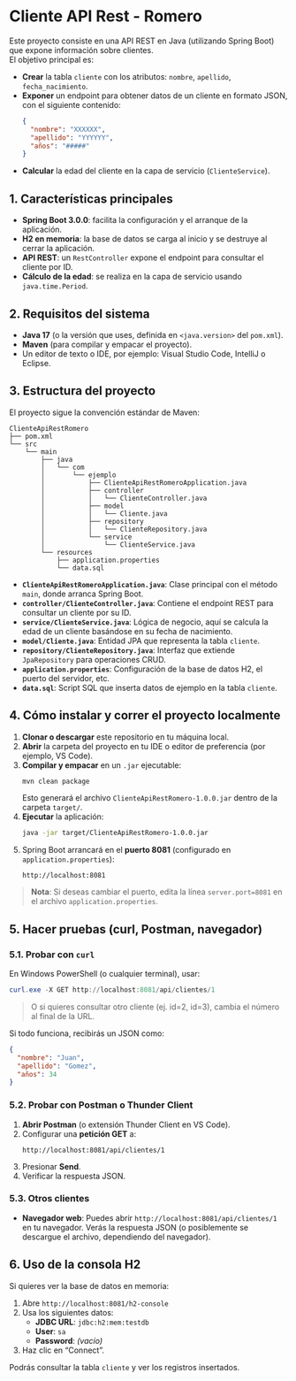 # Cliente API Rest - Romero

Este proyecto consiste en una API REST en Java (utilizando Spring Boot) que expone información sobre clientes.  
El objetivo principal es:

- **Crear** la tabla `cliente` con los atributos: `nombre`, `apellido`, `fecha_nacimiento`.  
- **Exponer** un endpoint para obtener datos de un cliente en formato JSON, con el siguiente contenido:
  ```json
  {
    "nombre": "XXXXXX",
    "apellido": "YYYYYY",
    "años": "#####"
  }
  ```
- **Calcular** la edad del cliente en la capa de servicio (`ClienteService`).

## 1. Características principales

- **Spring Boot 3.0.0**: facilita la configuración y el arranque de la aplicación.
- **H2 en memoria**: la base de datos se carga al inicio y se destruye al cerrar la aplicación.
- **API REST**: un `RestController` expone el endpoint para consultar el cliente por ID.
- **Cálculo de la edad**: se realiza en la capa de servicio usando `java.time.Period`.

## 2. Requisitos del sistema

- **Java 17** (o la versión que uses, definida en `<java.version>` del `pom.xml`).
- **Maven** (para compilar y empacar el proyecto).
- Un editor de texto o IDE, por ejemplo: Visual Studio Code, IntelliJ o Eclipse.

## 3. Estructura del proyecto

El proyecto sigue la convención estándar de Maven:

```
ClienteApiRestRomero
├── pom.xml
└── src
    └── main
        ├── java
        │   └── com
        │       └── ejemplo
        │           ├── ClienteApiRestRomeroApplication.java
        │           ├── controller
        │           │   └── ClienteController.java
        │           ├── model
        │           │   └── Cliente.java
        │           ├── repository
        │           │   └── ClienteRepository.java
        │           └── service
        │               └── ClienteService.java
        └── resources
            ├── application.properties
            └── data.sql
```

- **`ClienteApiRestRomeroApplication.java`**: Clase principal con el método `main`, donde arranca Spring Boot.  
- **`controller/ClienteController.java`**: Contiene el endpoint REST para consultar un cliente por su ID.  
- **`service/ClienteService.java`**: Lógica de negocio, aquí se calcula la edad de un cliente basándose en su fecha de nacimiento.  
- **`model/Cliente.java`**: Entidad JPA que representa la tabla `cliente`.  
- **`repository/ClienteRepository.java`**: Interfaz que extiende `JpaRepository` para operaciones CRUD.  
- **`application.properties`**: Configuración de la base de datos H2, el puerto del servidor, etc.  
- **`data.sql`**: Script SQL que inserta datos de ejemplo en la tabla `cliente`.

## 4. Cómo instalar y correr el proyecto localmente

1. **Clonar o descargar** este repositorio en tu máquina local.
2. **Abrir** la carpeta del proyecto en tu IDE o editor de preferencia (por ejemplo, VS Code).
3. **Compilar y empacar** en un `.jar` ejecutable:
   ```bash
   mvn clean package
   ```
   Esto generará el archivo `ClienteApiRestRomero-1.0.0.jar` dentro de la carpeta `target/`.
4. **Ejecutar** la aplicación:
   ```bash
   java -jar target/ClienteApiRestRomero-1.0.0.jar
   ```
5. Spring Boot arrancará en el **puerto 8081** (configurado en `application.properties`):
   ```
   http://localhost:8081
   ```

> **Nota**: Si deseas cambiar el puerto, edita la línea `server.port=8081` en el archivo `application.properties`.

## 5. Hacer pruebas (curl, Postman, navegador)

### 5.1. Probar con `curl`

En Windows PowerShell (o cualquier terminal), usar:
```powershell
curl.exe -X GET http://localhost:8081/api/clientes/1
```
> O si quieres consultar otro cliente (ej. id=2, id=3), cambia el número al final de la URL.

Si todo funciona, recibirás un JSON como:
```json
{
  "nombre": "Juan",
  "apellido": "Gomez",
  "años": 34
}
```

### 5.2. Probar con Postman o Thunder Client

1. **Abrir Postman** (o extensión Thunder Client en VS Code).
2. Configurar una **petición GET** a:
   ```
   http://localhost:8081/api/clientes/1
   ```
3. Presionar **Send**.  
4. Verificar la respuesta JSON.

### 5.3. Otros clientes

- **Navegador web**: Puedes abrir `http://localhost:8081/api/clientes/1` en tu navegador. Verás la respuesta JSON (o posiblemente se descargue el archivo, dependiendo del navegador).

## 6. Uso de la consola H2

Si quieres ver la base de datos en memoria:

1. Abre `http://localhost:8081/h2-console`
2. Usa los siguientes datos:
   - **JDBC URL**: `jdbc:h2:mem:testdb`
   - **User**: `sa`
   - **Password**: *(vacío)*
3. Haz clic en “Connect”.

Podrás consultar la tabla `cliente` y ver los registros insertados.